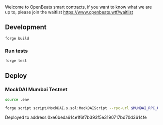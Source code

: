 Welcome to OpenBeats smart contracts, if you want to know what we are up to, please join the waitlist https://www.openbeats.wtf/waitlist

## Development

```sh
forge build
```

### Run tests

```sh
forge test
```

## Deploy

### MockDAI Mumbai Testnet
```sh
source .env
```

```sh
forge script script/MockDAI.s.sol:MockDAIScript --rpc-url $MUMBAI_RPC_URL --broadcast -vvvv
```

Deployed to address 0xe6beda614e1f6f7b393f5e3190717bd70d3614fe  